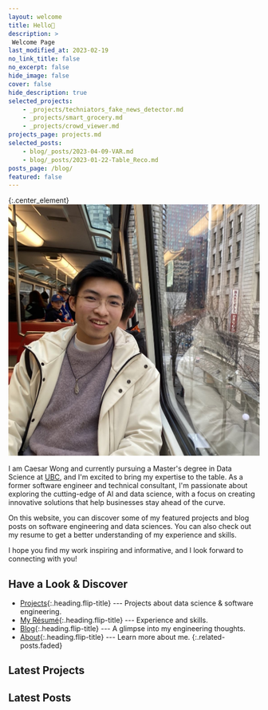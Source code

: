 ```yaml
---
layout: welcome
title: Hello👋
description: >
 Welcome Page
last_modified_at: 2023-02-19
no_link_title: false 
no_excerpt: false 
hide_image: false
cover: false
hide_description: true
selected_projects: 
    - _projects/techniators_fake_news_detector.md
    - _projects/smart_grocery.md
    - _projects/crowd_viewer.md
projects_page: projects.md
selected_posts:
    - blog/_posts/2023-04-09-VAR.md
    - blog/_posts/2023-01-22-Table_Reco.md
posts_page: /blog/
featured: false
---
```


{:.center_element}
![icon_1](assets/img/icon1.jpg)

I am Caesar Wong and currently  pursuing a Master's degree in Data Science at [UBC](https://www.ubc.ca/),
and I'm excited to bring my expertise to the table.
As a former software engineer and technical consultant, I'm passionate about exploring the cutting-edge of AI and data science, with a focus on creating innovative solutions that help businesses stay ahead of the curve.

On this website, you can discover some of my featured projects and blog posts on software engineering and data sciences. You can also check out my resume to get a better understanding of my experience and skills.

I hope you find my work inspiring and informative, and I look forward to connecting with you!

## Have a Look & Discover

* [Projects]{:.heading.flip-title} --- Projects about data science & software engineering.
* [My Résumé]{:.heading.flip-title} --- Experience and skills.
* [Blog]{:.heading.flip-title} --- A glimpse into my engineering thoughts.
* [About]{:.heading.flip-title} --- Learn more about me.
{:.related-posts.faded}

[projects]: projects/
[My Résumé]: resume/
[blog]: blog/
[About]: about/

## Latest Projects

<!--projects-->

## Latest Posts

<!--posts-->